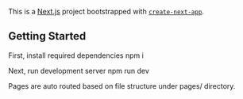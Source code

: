 This is a [Next.js](https://nextjs.org/) project bootstrapped with [`create-next-app`](https://github.com/vercel/next.js/tree/canary/packages/create-next-app).

## Getting Started

First, install required dependencies
npm i

Next, run development server
npm run dev

Pages are auto routed based on file structure under pages/ directory.
